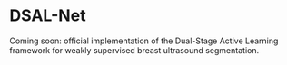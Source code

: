 # DSAL-Net

Coming soon: official implementation of the Dual-Stage Active Learning framework for weakly supervised breast ultrasound segmentation.

